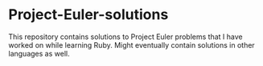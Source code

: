 # Project-Euler-solutions

This repository contains solutions to Project Euler problems that I have worked on while learning Ruby. Might eventually contain solutions in other languages as well.
